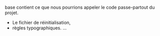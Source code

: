 base contient ce que nous pourrions appeler le code passe-partout 
du projet. 
- Le fichier de réinitialisation, 
- règles typographiques.
...
